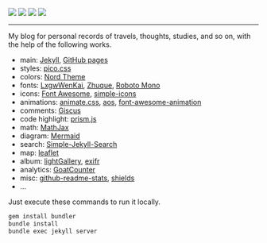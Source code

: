 ![](https://img.shields.io/github/commit-activity/m/PENG-AO/PENG-AO.github.io)
![](https://img.shields.io/github/last-commit/PENG-AO/PENG-AO.github.io)
![](https://img.shields.io/github/repo-size/PENG-AO/PENG-AO.github.io)
![](https://img.shields.io/github/deployments/PENG-AO/PENG-AO.github.io/github-pages)

---

My blog for personal records of travels, thoughts, studies, and so on, with the help of the following works.

- main: [Jekyll](https://jekyllrb.com), [GitHub pages](https://pages.github.com)
- styles: [pico.css](https://picocss.com)
- colors: [Nord Theme](https://www.nordtheme.com)
- fonts: [LxgwWenKai](https://github.com/lxgw/LxgwWenKai), [Zhuque](https://github.com/TrionesType/zhuque), [Roboto Mono](https://www.jsdelivr.com/package/npm/@fontsource/roboto-mono)
- icons: [Font Awesome](https://fontawesome.com), [simple-icons](https://simpleicons.org)
- animations: [animate.css](https://github.com/animate-css/animate.css), [aos](https://michalsnik.github.io/aos/), [font-awesome-animation](https://l-lin.github.io/font-awesome-animation/)
- comments: [Giscus](https://giscus.app)
- code highlight: [prism.js](https://prismjs.com/index.html)
- math: [MathJax](https://www.mathjax.org)
- diagram: [Mermaid](https://mermaid.js.org)
- search: [Simple-Jekyll-Search](https://github.com/christian-fei/Simple-Jekyll-Search)
- map: [leaflet](https://leafletjs.com)
- album: [lightGallery](https://github.com/sachinchoolur/lightGallery), [exifr](https://github.com/MikeKovarik/exifr)
- analytics: [GoatCounter](https://www.goatcounter.com)
- misc: [github-readme-stats](https://github.com/anuraghazra/github-readme-stats), [shields](https://github.com/badges/shields)
- ...

Just execute these commands to run it locally.

```bash
gem install bundler
bundle install
bundle exec jekyll server
```
